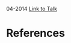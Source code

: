

04-2014
[Link to Talk](https://www.churchofjesuschrist.org/study/general-conference/2014/04/priesthood-session?lang=eng)



# References
